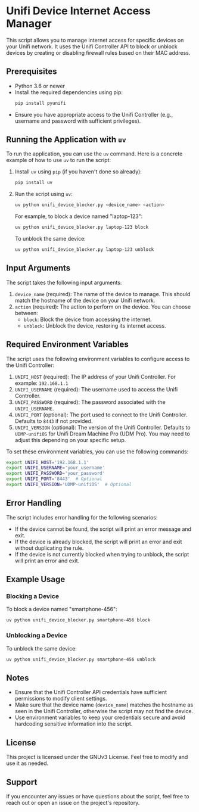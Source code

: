 # Unifi Device Internet Access Manager

This script allows you to manage internet access for specific devices on your Unifi network. It uses the Unifi Controller API to block or unblock devices by creating or disabling firewall rules based on their MAC address.

## Prerequisites

- Python 3.6 or newer
- Install the required dependencies using pip:
  ```bash
  pip install pyunifi
  ```
- Ensure you have appropriate access to the Unifi Controller (e.g., username and password with sufficient privileges).

## Running the Application with `uv`

To run the application, you can use the `uv` command. Here is a concrete example of how to use `uv` to run the script:

1. Install `uv` using `pip` (if you haven't done so already):
   ```bash
   pip install uv
   ```

2. Run the script using `uv`:
   ```bash
   uv python unifi_device_blocker.py <device_name> <action>
   ```

   For example, to block a device named "laptop-123":
   ```bash
   uv python unifi_device_blocker.py laptop-123 block
   ```
   To unblock the same device:
   ```bash
   uv python unifi_device_blocker.py laptop-123 unblock
   ```

## Input Arguments

The script takes the following input arguments:

1. `device_name` (required): The name of the device to manage. This should match the hostname of the device on your Unifi network.
2. `action` (required): The action to perform on the device. You can choose between:
   - `block`: Block the device from accessing the internet.
   - `unblock`: Unblock the device, restoring its internet access.

## Required Environment Variables

The script uses the following environment variables to configure access to the Unifi Controller:

1. `UNIFI_HOST` (required): The IP address of your Unifi Controller. For example: `192.168.1.1`
2. `UNIFI_USERNAME` (required): The username used to access the Unifi Controller.
3. `UNIFI_PASSWORD` (required): The password associated with the `UNIFI_USERNAME`.
4. `UNIFI_PORT` (optional): The port used to connect to the Unifi Controller. Defaults to `8443` if not provided.
5. `UNIFI_VERSION` (optional): The version of the Unifi Controller. Defaults to `UDMP-unifiOS` for Unifi Dream Machine Pro (UDM Pro). You may need to adjust this depending on your specific setup.

To set these environment variables, you can use the following commands:

```bash
export UNIFI_HOST='192.168.1.1'
export UNIFI_USERNAME='your_username'
export UNIFI_PASSWORD='your_password'
export UNIFI_PORT='8443'  # Optional
export UNIFI_VERSION='UDMP-unifiOS'  # Optional
```

## Error Handling

The script includes error handling for the following scenarios:

- If the device cannot be found, the script will print an error message and exit.
- If the device is already blocked, the script will print an error and exit without duplicating the rule.
- If the device is not currently blocked when trying to unblock, the script will print an error and exit.

## Example Usage

### Blocking a Device

To block a device named "smartphone-456":
```bash
uv python unifi_device_blocker.py smartphone-456 block
```

### Unblocking a Device

To unblock the same device:
```bash
uv python unifi_device_blocker.py smartphone-456 unblock
```

## Notes

- Ensure that the Unifi Controller API credentials have sufficient permissions to modify client settings.
- Make sure that the device name (`device_name`) matches the hostname as seen in the Unifi Controller, otherwise the script may not find the device.
- Use environment variables to keep your credentials secure and avoid hardcoding sensitive information into the script.

## License

This project is licensed under the GNUv3 License. Feel free to modify and use it as needed.

## Support

If you encounter any issues or have questions about the script, feel free to reach out or open an issue on the project's repository.

